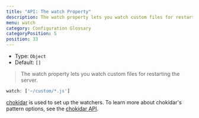 ```yaml
---
title: "API: The watch Property"
description: The watch property lets you watch custom files for restarting the server.
menu: watch
category: Configuration Glossary
categoryPosition: 5
position: 33
---
```


- Type: `Object`
- Default: `[]`

> The watch property lets you watch custom files for restarting the server.

```js
watch: ['~/custom/*.js']
```

[chokidar](https://github.com/paulmillr/chokidar) is used to set up the watchers. To learn more about chokidar's pattern options, see the [chokidar API](https://github.com/paulmillr/chokidar#api).
